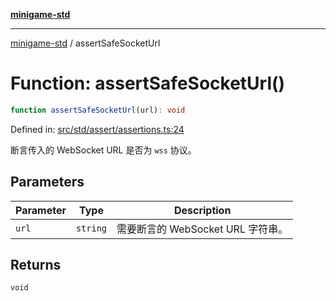 [**minigame-std**](../README.md)

***

[minigame-std](../README.md) / assertSafeSocketUrl

# Function: assertSafeSocketUrl()

```ts
function assertSafeSocketUrl(url): void
```

Defined in: [src/std/assert/assertions.ts:24](https://github.com/JiangJie/minigame-std/blob/fdb22241c47c2e98329a4c62befde728957e03ee/src/std/assert/assertions.ts#L24)

断言传入的 WebSocket URL 是否为 `wss` 协议。

## Parameters

| Parameter | Type | Description |
| ------ | ------ | ------ |
| `url` | `string` | 需要断言的 WebSocket URL 字符串。 |

## Returns

`void`
